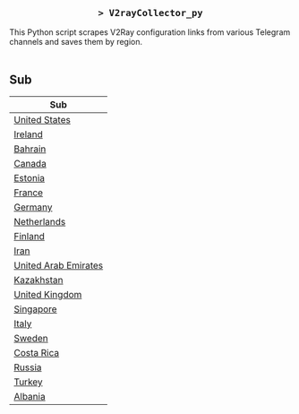<h3 align="center">
    <samp>&gt; V2rayCollector_py</samp>
</h3>

This Python script scrapes V2Ray configuration links from various Telegram channels and saves them by region.
<br>
<br>
## Sub
| Sub |
|-----|
| [United States](https://raw.githubusercontent.com/freetomaid/Vxray-country/main/sub/United%20States/config.txt) |
| [Ireland](https://raw.githubusercontent.com/freetomaid/Vxray-country/main/sub/Ireland/config.txt) |
| [Bahrain](https://raw.githubusercontent.com/freetomaid/Vxray-country/main/sub/Bahrain/config.txt) |
| [Canada](https://raw.githubusercontent.com/freetomaid/Vxray-country/main/sub/Canada/config.txt) |
| [Estonia](https://raw.githubusercontent.com/freetomaid/Vxray-country/main/sub/Estonia/config.txt) |
| [France](https://raw.githubusercontent.com/freetomaid/Vxray-country/main/sub/France/config.txt) |
| [Germany](https://raw.githubusercontent.com/freetomaid/Vxray-country/main/sub/Germany/config.txt) |
| [Netherlands](https://raw.githubusercontent.com/freetomaid/Vxray-country/main/sub/Netherlands/config.txt) |
| [Finland](https://raw.githubusercontent.com/freetomaid/Vxray-country/main/sub/Finland/config.txt) |
| [Iran](https://raw.githubusercontent.com/freetomaid/Vxray-country/main/sub/Iran/config.txt) |
| [United Arab Emirates](https://raw.githubusercontent.com/freetomaid/Vxray-country/main/sub/United%20Arab%20Emirates/config.txt) |
| [Kazakhstan](https://raw.githubusercontent.com/freetomaid/Vxray-country/main/sub/Kazakhstan/config.txt) |
| [United Kingdom](https://raw.githubusercontent.com/freetomaid/Vxray-country/main/sub/United%20Kingdom/config.txt) |
| [Singapore](https://raw.githubusercontent.com/freetomaid/Vxray-country/main/sub/Singapore/config.txt) |
| [Italy](https://raw.githubusercontent.com/freetomaid/Vxray-country/main/sub/Italy/config.txt) |
| [Sweden](https://raw.githubusercontent.com/freetomaid/Vxray-country/main/sub/Sweden/config.txt) |
| [Costa Rica](https://raw.githubusercontent.com/freetomaid/Vxray-country/main/sub/Costa%20Rica/config.txt) |
| [Russia](https://raw.githubusercontent.com/freetomaid/Vxray-country/main/sub/Russia/config.txt) |
| [Turkey](https://raw.githubusercontent.com/freetomaid/Vxray-country/main/sub/Turkey/config.txt) |
| [Albania](https://raw.githubusercontent.com/freetomaid/Vxray-country/main/sub/Albania/config.txt) |





































































































































































































































































































































































































































































































































































































































































































































































































































































































































































































































































































































































































































































































































































































































































































































































































































































































































































































































































































































































































































































































































































































































































































































































































































































































































































































































































































































































































































































































































































































































































































































































































































































































































































































































































































































































































































































































































































































